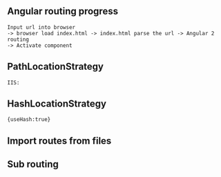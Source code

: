 ## Angular routing progress
    Input url into browser 
    -> browser load index.html -> index.html parse the url -> Angular 2 routing
    -> Activate component


## PathLocationStrategy
    IIS: 

## HashLocationStrategy
    {useHash:true}


## Import routes from files

## Sub routing